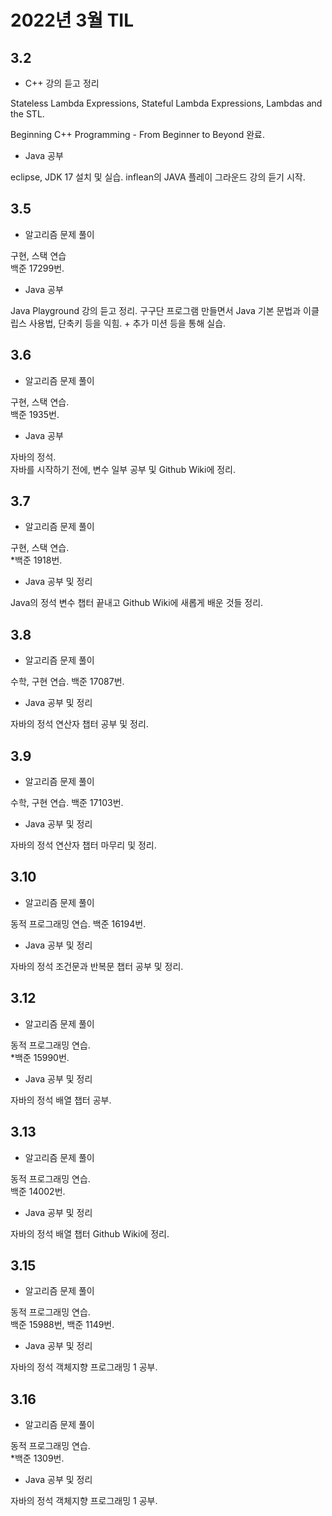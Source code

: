 # 2022년 3월 TIL

## 3.2

- C++ 강의 듣고 정리

Stateless Lambda Expressions, Stateful Lambda Expressions, Lambdas and the STL.

Beginning C++ Programming - From Beginner to Beyond 완료.

- Java 공부

eclipse, JDK 17 설치 및 실습. inflean의 JAVA 플레이 그라운드 강의 듣기 시작.

## 3.5

- 알고리즘 문제 풀이

구현, 스택 연습  
백준 17299번.

- Java 공부

Java Playground 강의 듣고 정리. 구구단 프로그램 만들면서 Java 기본 문법과 이클립스 사용법, 단축키 등을 익힘. + 추가 미션 등을 통해 실습.

## 3.6

- 알고리즘 문제 풀이

구현, 스택 연습.  
백준 1935번.

- Java 공부

자바의 정석.  
자바를 시작하기 전에, 변수 일부 공부 및 Github Wiki에 정리.

## 3.7

- 알고리즘 문제 풀이

구현, 스택 연습.  
\*백준 1918번.

- Java 공부 및 정리

Java의 정석 변수 챕터 끝내고 Github Wiki에 새롭게 배운 것들 정리.

## 3.8

- 알고리즘 문제 풀이

수학, 구현 연습.
백준 17087번.

- Java 공부 및 정리

자바의 정석 연산자 챕터 공부 및 정리.

## 3.9

- 알고리즘 문제 풀이

수학, 구현 연습.
백준 17103번.

- Java 공부 및 정리

자바의 정석 연산자 챕터 마무리 및 정리.

## 3.10

- 알고리즘 문제 풀이

동적 프로그래밍 연습.
백준 16194번.

- Java 공부 및 정리

자바의 정석 조건문과 반복문 챕터 공부 및 정리.

## 3.12

- 알고리즘 문제 풀이

동적 프로그래밍 연습.  
\*백준 15990번.

- Java 공부 및 정리

자바의 정석 배열 챕터 공부.

## 3.13

- 알고리즘 문제 풀이

동적 프로그래밍 연습.  
백준 14002번.

- Java 공부 및 정리

자바의 정석 배열 챕터 Github Wiki에 정리.

## 3.15

- 알고리즘 문제 풀이

동적 프로그래밍 연습.  
백준 15988번, 백준 1149번.

- Java 공부 및 정리

자바의 정석 객체지향 프로그래밍 1 공부.

## 3.16

- 알고리즘 문제 풀이

동적 프로그래밍 연습.  
\*백준 1309번.

- Java 공부 및 정리

자바의 정석 객체지향 프로그래밍 1 공부.
